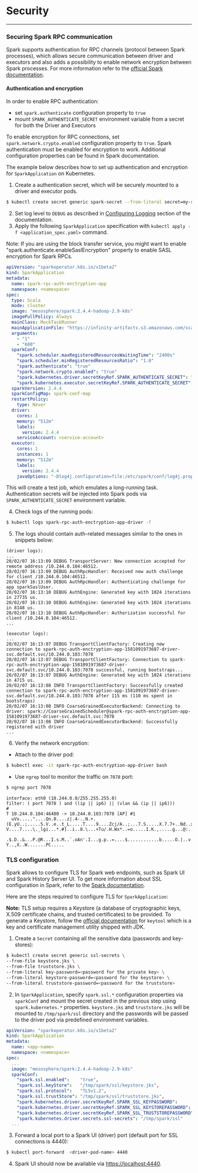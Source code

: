 # Security
---

### Securing Spark RPC communication

Spark supports authentication for RPC channels (protocol between Spark processes), which allows secure 
communication between driver and executors and also adds a possibility to enable network encryption between Spark processes.
For more information refer to the [official Spark documentation](https://spark.apache.org/docs/latest/security.html#encryption).

#### Authentication and encryption

In order to enable RPC authentication:
* set `spark.authenticate` configuration property to `true` 
* mount `SPARK_AUTHENTICATE_SECRET` environment variable from a secret for both the Driver and Executors

To enable encryption for RPC connections, set `spark.network.crypto.enabled` configuration property to `true`.
Spark authentication must be enabled for encryption to work.
Additional configuration properties can be found in Spark documentation.

The example below describes how to set up authentication and encryption for `SparkApplication` on Kubernetes.
 
1) Create a authentication secret, which will be securely mounted to a driver and executor pods.
```bash
$ kubectl create secret generic spark-secret --from-literal secret=my-secret
```
2) Set log level to `DEBUG` as described in [Configuring Logging](submission.md#configuring-logging) section of the documentation.
3) Apply the following `SparkApplication` specification with `kubectl apply -f <application_spec.yaml>` command.

Note: If you are using the block transfer service, you might want to enable "spark.authenticate.enableSaslEncryption" 
property to enable SASL encryption for Spark RPCs.

```yaml
apiVersion: "sparkoperator.k8s.io/v1beta2"
kind: SparkApplication
metadata:
  name: spark-rpc-auth-enctryption-app
  namespace: <namespace>
spec:
  type: Scala
  mode: cluster
  image: "mesosphere/spark:2.4.4-hadoop-2.9-k8s"
  imagePullPolicy: Always
  mainClass: MockTaskRunner
  mainApplicationFile: "https://infinity-artifacts.s3.amazonaws.com/scale-tests/dcos-spark-scala-tests-assembly-2.4.0-20190325.jar"
  arguments:
    - "1"
    - "600"
  sparkConf:
    "spark.scheduler.maxRegisteredResourcesWaitingTime": "2400s"
    "spark.scheduler.minRegisteredResourcesRatio": "1.0"
    "spark.authenticate": "true"
    "spark.network.crypto.enabled": "true"
    "spark.kubernetes.driver.secretKeyRef.SPARK_AUTHENTICATE_SECRET": "spark-secret:secret"
    "spark.kubernetes.executor.secretKeyRef.SPARK_AUTHENTICATE_SECRET": "spark-secret:secret"
  sparkVersion: 2.4.4
  sparkConfigMap: spark-conf-map
  restartPolicy:
    type: Never
  driver:
    cores: 1
    memory: "512m"
    labels:
      version: 2.4.4
    serviceAccount: <service-account>
  executor:
    cores: 1
    instances: 1
    memory: "512m"
    labels:
      version: 2.4.4
    javaOptions: "-Dlog4j.configuration=file:/etc/spark/conf/log4j.properties"
```

This will create a test job, which emulates a long-running task. 
Authentication secrets will be injected into Spark pods via `SPARK_AUTHENTICATE_SECRET` environment variable.

4) Check logs of the running pods:
```bash
$ kubectl logs spark-rpc-auth-enctryption-app-driver -f
``` 
5) The logs should contain auth-related messages similar to the ones in snippets below:
```
(driver logs):
...
20/02/07 16:13:09 DEBUG TransportServer: New connection accepted for remote address /10.244.0.104:46512.
20/02/07 16:13:09 DEBUG AuthRpcHandler: Received new auth challenge for client /10.244.0.104:46512.
20/02/07 16:13:09 DEBUG AuthRpcHandler: Authenticating challenge for app sparkSaslUser.
20/02/07 16:13:10 DEBUG AuthEngine: Generated key with 1024 iterations in 27735 us.
20/02/07 16:13:10 DEBUG AuthEngine: Generated key with 1024 iterations in 8148 us.
20/02/07 16:13:10 DEBUG AuthRpcHandler: Authorization successful for client /10.244.0.104:46512.
...
```
```
(executor logs):
...
20/02/07 16:13:07 DEBUG TransportClientFactory: Creating new connection to spark-rpc-auth-enctryption-app-1581091973687-driver-svc.default.svc/10.244.0.103:7078
20/02/07 16:13:07 DEBUG TransportClientFactory: Connection to spark-rpc-auth-enctryption-app-1581091973687-driver-svc.default.svc/10.244.0.103:7078 successful, running bootstraps...
20/02/07 16:13:07 DEBUG AuthEngine: Generated key with 1024 iterations in 4715 us.
20/02/07 16:13:08 INFO TransportClientFactory: Successfully created connection to spark-rpc-auth-enctryption-app-1581091973687-driver-svc.default.svc/10.244.0.103:7078 after 115 ms (110 ms spent in bootstraps)
20/02/07 16:13:08 INFO CoarseGrainedExecutorBackend: Connecting to driver: spark://CoarseGrainedScheduler@spark-rpc-auth-enctryption-app-1581091973687-driver-svc.default.svc:7078
20/02/07 16:13:08 INFO CoarseGrainedExecutorBackend: Successfully registered with driver
...
```
6) Verify the network encryption:

- Attach to the driver pod:

```bash
$ kubectl exec -it spark-rpc-auth-enctryption-app-driver bash
```
- Use `ngrep` tool to monitor the traffic on `7078` port: 
```bash
$ ngrep port 7078
```
```
interface: eth0 (10.244.0.0/255.255.255.0)
filter: ( port 7078 ) and ((ip || ip6) || (vlan && (ip || ip6)))
#
T 10.244.0.104:46480 -> 10.244.0.103:7078 [AP] #1
  uVx....."....Qn.0....z|.4-..N.+.(E.yU..;.....5.V..e..t_L.....T....9....Zcj/A..;...7.S.....X.7.7+..Nd..x...1.Qg0D.d...vV...P V....7....\._lgi...*.#]..i..8.\...+Tu/.H.Wx*..=o.....I.K.,.....g...@:...8.;...Q...
  .$.D..&...P.@R...I.s.M..`.oAn'.I...g.p..=....$............b.....O.|..v..:X..!H.Fot.....r83.....-Y..,X..W.......PC.....

```

### TLS configuration

Spark allows to configure TLS for Spark web endpoints, such as Spark UI and Spark History Server UI.
To get more information about SSL configuration in Spark, refer to the [Spark documentation](https://spark.apache.org/docs/latest/security.html#ssl-configuration).

Here are the steps required to configure TLS for `SparkApplication`:

**Note:** TLS setup requires a Keystore (a database of cryptographic keys, X.509 certificate chains, and trusted certificates) to be provided. To generate a Keystore, follow the [official documentation](https://docs.oracle.com/javase/10/tools/keytool.htm) for `keytool` which is a key and certificate management utility shipped with JDK.

1) Create a `Secret` containing all the sensitive data (passwords and key-stores): 
```bash
$ kubectl create secret generic ssl-secrets \
--from-file keystore.jks \
--from-file truststore.jks \
--from-literal key-password=<password for the private key> \
--from-literal keystore-password=<password for the keystore> \
--from-literal truststore-password=<password for the truststore>
```

2) In `SparkApplication`, specify `spark.ssl.*` configuration properties via `sparkConf` and mount the secret 
created in the previous step using `spark.kubernetes.*` properties. `keystore.jks` and `truststore.jks` will be mounted 
to `/tmp/spark/ssl` directory and the passwords will be passed to the driver pod via predefined environment variables.   

```yaml
apiVersion: "sparkoperator.k8s.io/v1beta2"
kind: SparkApplication
metadata: 
  name: <app-name>
  namespace: <namespace>
spec:
  ...
  image: "mesosphere/spark:2.4.4-hadoop-2.9-k8s"
  sparkConf:
    "spark.ssl.enabled":    "true",
    "spark.ssl.keyStore":   "/tmp/spark/ssl/keystore.jks",
    "spark.ssl.protocol":   "TLSv1.2",
    "spark.ssl.trustStore": "/tmp/spark/ssl/truststore.jks",
    "spark.kubernetes.driver.secretKeyRef.SPARK_SSL_KEYPASSWORD":        "ssl-secrets:key-password",
    "spark.kubernetes.driver.secretKeyRef.SPARK_SSL_KEYSTOREPASSWORD":   "ssl-secrets:keystore-password",
    "spark.kubernetes.driver.secretKeyRef.SPARK_SSL_TRUSTSTOREPASSWORD": "ssl-secrets:truststore-password"
    "spark.kubernetes.driver.secrets.ssl-secrets": "/tmp/spark/ssl"
  ...
```

3) Forward a local port to a Spark UI (driver) port (default port for SSL connections is 4440):
```bash
$ kubectl port-forward  <driver-pod-name> 4440
```
4) Spark UI should now be available via [https://localhost:4440](https://localhost:4440/).
